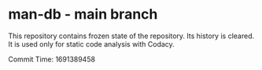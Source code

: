 # man-db - main branch

This repository contains frozen state of the repository.
Its history is cleared. It is used only for static code
analysis with Codacy.

Commit Time: 1691389458